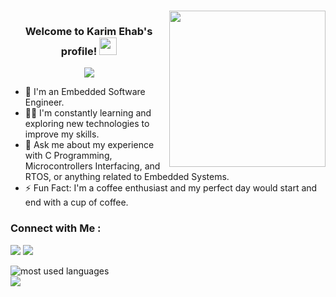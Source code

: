 \
<img width="250" align="right" src="https://c.tenor.com/_DOBjnGspYAAAAAM/code-coding.gif">

<h3 align="center">
  Welcome to Karim Ehab's profile!
  <img src="https://media.giphy.com/media/hvRJCLFzcasrR4ia7z/giphy.gif" width="28">
</h3>

<!-- Typing SVG by DenverCoder1 - https://github.com/DenverCoder1/readme-typing-svg -->
<p align="center">
  <a href="https://github.com/DenverCoder1/readme-typing-svg"><img src="https://readme-typing-svg.herokuapp.com/?lines=Embedded%20Software%20Engineer;Always%20learning%20new%20things&font=Fira%20Code&center=true&width=440&height=45&color=f75c7e&vCenter=true&size=22"></a>
</p> 

- 🏢 I'm an Embedded Software Engineer.
- 👨‍💻 I'm constantly learning and exploring new technologies to improve my skills.
- 💬 Ask me about my experience with C Programming, Microcontrollers Interfacing, and RTOS, or anything related to Embedded Systems.
- ⚡ Fun Fact: I'm a coffee enthusiast and my perfect day would start and end with a cup of coffee.


### Connect with Me :

<a href="https://linkedin.com/in/karim-ehab-mahmoud" target="_blank"><img src="https://img.shields.io/badge/-Karim%20Ehab-0077B5?style=for-the-badge&logo=Linkedin&logoColor=white"/></a>
<a href="https://t.me/kariimehab" target="_blank"><img src="https://img.shields.io/badge/-Karim%20Ehab-0077B5?style=for-the-badge&logo=Telegram&logoColor=white"/></a>


<img align="left" src="https://github-readme-stats.vercel.app/api/top-langs?username=Karimehab999&show_icons=true&locale=en&layout=compact&theme=radical" alt="most used languages" />
<br>
<a href="https://komarev.com/ghpvc/?username=yousefdergham&style=for-the-badge">
    <img src="https://komarev.com/ghpvc/?username=yousefdergham&style=for-the-badge">
</a>
